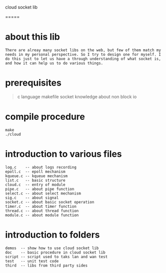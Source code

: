 
cloud socket lib

=====

# about this lib
    There are alreay many socket libs on the web, but few of them match my needs in my personal perspective. So I try to design one for myself. I do this just to let us have a through understanding of what socket is, and how it can help us to do various things.

# prerequisites

> c language
> makefile
> socket knowledge
> about non block io

#  compile procedure

	make
	./cloud

# introduction to various files

	log.c    -- about logs recording
	epoll.c  -- epoll mechanism
	kqueue.c -- kqueue mechanism
	list.c   -- basic structure
	cloud.c  -- entry of module
	pipe.c   -- about pipe function
	select.c -- about select mechanism
	sig.c    -- about signal
	socket.c -- about basic socket operation
	timer.c  -- about timer function
	thread.c -- about thread function
	module.c -- about module function


# introduction to folders

	demos  -- show how to use cloud socket lib
	doc    -- basic procedure in cloud socket lib
	script -- script used to taks lan and wan test
	test   -- unit test code
	third  -- libs from third party sides

